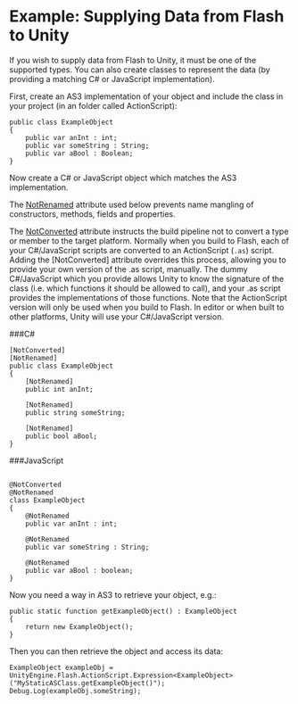 Example: Supplying Data from Flash to Unity
===========================================


If you wish to supply data from Flash to Unity, it must be one of the supported types. You can also create classes to represent the data (by providing a matching C# or JavaScript implementation).

First, create an AS3 implementation of your object and include the class in your project (in an folder called ActionScript):

````
public class ExampleObject
{
    public var anInt : int;
    public var someString : String;
    public var aBool : Boolean;
}
````


Now create a C# or JavaScript object which matches the AS3 implementation.

The [NotRenamed](http://unity3d.com/support/documentation/ScriptReference/NotRenamedAttribute.html.html) attribute used below prevents name mangling of constructors, methods, fields and properties. 

The [NotConverted](http://unity3d.com/support/documentation/ScriptReference/NotConvertedAttribute.html.html) attribute instructs the build pipeline not to convert a type or member to the target platform. Normally when you build to Flash, each of your C#/JavaScript scripts are converted to an ActionScript (`.as`) script. Adding the [NotConverted] attribute overrides this process, allowing you to provide your own version of the .as script, manually. The dummy C#/JavaScript which you provide allows Unity to know the signature of the class (i.e. which functions it should be allowed to call), and your .as script provides the implementations of those functions. Note that the ActionScript version will only be used when you build to Flash. In editor or when built to other platforms, Unity will use your C#/JavaScript version.

###C#
````
[NotConverted]
[NotRenamed]
public class ExampleObject
{
    [NotRenamed]
    public int anInt;
    
    [NotRenamed]
    public string someString;
	
    [NotRenamed]
    public bool aBool;
}
````

###JavaScript
````

@NotConverted
@NotRenamed
class ExampleObject
{
    @NotRenamed
    public var anInt : int;
    
    @NotRenamed
    public var someString : String;
    
    @NotRenamed
    public var aBool : boolean;
}

````

Now you need a way in AS3 to retrieve your object, e.g.:

````
public static function getExampleObject() : ExampleObject
{
    return new ExampleObject();
}
````


Then you can then retrieve the object and access its data:

````
ExampleObject exampleObj = UnityEngine.Flash.ActionScript.Expression<ExampleObject>("MyStaticASClass.getExampleObject()");
Debug.Log(exampleObj.someString);
````
